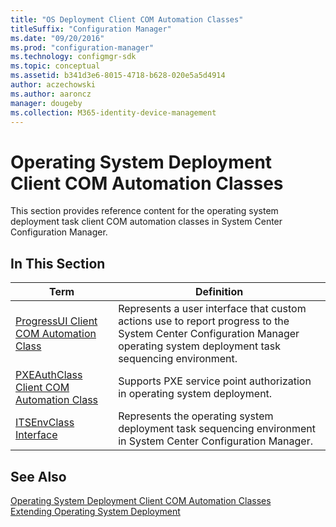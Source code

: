 ```yaml
---
title: "OS Deployment Client COM Automation Classes"
titleSuffix: "Configuration Manager"
ms.date: "09/20/2016"
ms.prod: "configuration-manager"
ms.technology: configmgr-sdk
ms.topic: conceptual
ms.assetid: b341d3e6-8015-4718-b628-020e5a5d4914
author: aczechowski
ms.author: aaroncz
manager: dougeby
ms.collection: M365-identity-device-management
---
```

# Operating System Deployment Client COM Automation Classes
This section provides reference content for the operating system deployment task client COM automation classes in System Center Configuration Manager.  

## In This Section  

|Term|Definition|  
|----------|----------------|  
|[ProgressUI Client COM Automation Class](../../../../../develop/reference/core/clients/client-classes/progressui-client-com-automation-class.md)|Represents a user interface that custom actions use to report progress to the System Center Configuration Manager operating system deployment task sequencing environment.|  
|[PXEAuthClass Client COM Automation Class](../../../../../develop/reference/core/clients/client-classes/pxeauthclass-client-com-automation-class.md)|Supports PXE service point authorization in operating system deployment.|  
|[ITSEnvClass Interface](../../../../../develop/reference/core/clients/client-classes/itsenvclass-interface.md)|Represents the operating system deployment task sequencing environment in System Center Configuration Manager.|  

## See Also  
 [Operating System Deployment Client COM Automation Classes](http://msdn.microsoft.com/en-us/76d907fd-bc2a-4a07-8433-028e40f5d0c3)   
 [Extending Operating System Deployment](../../../../../develop/osd/extending-operating-system-deployment.md)
